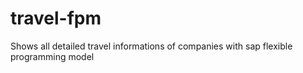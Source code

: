 # travel-fpm
Shows all detailed travel informations of companies with sap flexible programming model 
